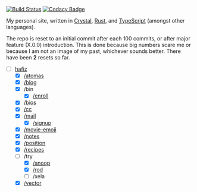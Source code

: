 [![Build Status](https://travis-ci.org/ayazhafiz/crystal-ah.svg?branch=master)](https://travis-ci.org/ayazhafiz/crystal-ah)
[![Codacy Badge](https://api.codacy.com/project/badge/Grade/87cb11d1771047d59063940b71ea3e3d)](https://www.codacy.com/app/ayazhafiz/crystal-ah?utm_source=github.com&utm_medium=referral&utm_content=ayazhafiz/crystal-ah&utm_campaign=badger)

My personal site, written in [Crystal](https://crystal-lang.org),
[Rust](https://rust-lang.org), and [TypeScript](https://www.typescriptlang.org)
(amongst other languages).

The repo is reset to an initial commit after each 100 commits, or after major
feature (X.0.0) introduction. This is done because big numbers scare me or
because I am not an image of my past, whichever sounds better.
There have been **2** resets so far.

- [ ] [hafiz](https://ayazhafiz.com)
  - [x] [/atomas](https://ayazhafiz.github.io/atomas)
  - [x] [/blog](https://cc.ayazhafiz.com)
  - [x] /bin
    - [x] [/enroll](https://ayazhafiz.com/bin/enroll)
  - [x] [/bios](https://ayazhafiz.com/bios)
  - [x] [/cc](https://cc.ayazhafiz.com)
  - [x] [/mail](https://ayazhafiz.com/mail)
    - [x] [/signup](https://ayazhafiz.com/mail/signup)
  - [x] [/movie-emoji](https://ayazhafiz.github.io/movie-emoji)
  - [x] [/notes](https://ayazhafiz.com/notes)
  - [x] [/position](https://ayazhafiz.github.io/position)
  - [x] [/recipes](https://ayazhafiz.com/recipes)
  - [ ] /try
    - [x] [/anoop](https://ayazhafiz.com/try/anoop)
    - [x] [/rod](https://ayazhafiz.com/try/rod)
    - [ ] /xela
  - [x] [/vector](https://ayazhafiz.com/vector)

